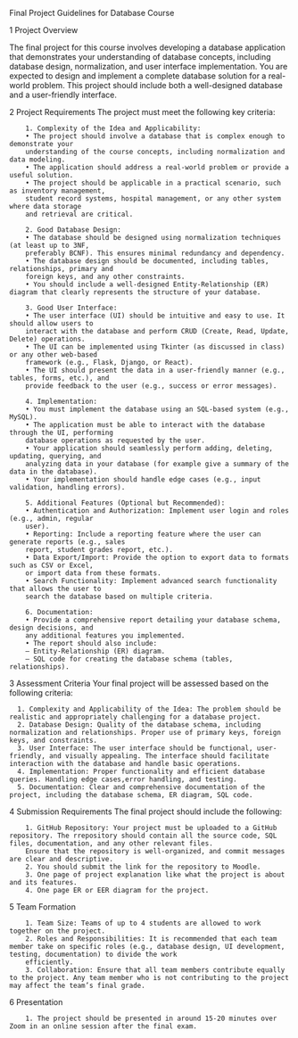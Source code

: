 Final Project Guidelines for Database Course

1 Project Overview

The final project for this course involves developing a database application that demonstrates your understanding of database concepts, including database design, normalization, and user interface
implementation. You are expected to design and implement a complete database solution for a real-world problem. This project should include both a well-designed database and a user-friendly
interface.

2 Project Requirements
The project must meet the following key criteria:

        1. Complexity of the Idea and Applicability:
        • The project should involve a database that is complex enough to demonstrate your
        understanding of the course concepts, including normalization and data modeling.
        • The application should address a real-world problem or provide a useful solution.
        • The project should be applicable in a practical scenario, such as inventory management,
        student record systems, hospital management, or any other system where data storage
        and retrieval are critical.
        
        2. Good Database Design:
        • The database should be designed using normalization techniques (at least up to 3NF,
        preferably BCNF). This ensures minimal redundancy and dependency.
        • The database design should be documented, including tables, relationships, primary and
        foreign keys, and any other constraints.
        • You should include a well-designed Entity-Relationship (ER) diagram that clearly represents the structure of your database.
        
        3. Good User Interface:
        • The user interface (UI) should be intuitive and easy to use. It should allow users to
        interact with the database and perform CRUD (Create, Read, Update, Delete) operations.
        • The UI can be implemented using Tkinter (as discussed in class) or any other web-based
        framework (e.g., Flask, Django, or React).
        • The UI should present the data in a user-friendly manner (e.g., tables, forms, etc.), and
        provide feedback to the user (e.g., success or error messages).
      
        4. Implementation:
        • You must implement the database using an SQL-based system (e.g., MySQL).
        • The application must be able to interact with the database through the UI, performing
        database operations as requested by the user.
        • Your application should seamlessly perform adding, deleting, updating, querying, and
        analyzing data in your database (for example give a summary of the data in the database).
        • Your implementation should handle edge cases (e.g., input validation, handling errors).
        
        5. Additional Features (Optional but Recommended):
        • Authentication and Authorization: Implement user login and roles (e.g., admin, regular
        user).
        • Reporting: Include a reporting feature where the user can generate reports (e.g., sales
        report, student grades report, etc.).
        • Data Export/Import: Provide the option to export data to formats such as CSV or Excel,
        or import data from these formats.
        • Search Functionality: Implement advanced search functionality that allows the user to
        search the database based on multiple criteria.
        
        6. Documentation:
        • Provide a comprehensive report detailing your database schema, design decisions, and
        any additional features you implemented.
        • The report should also include:
        – Entity-Relationship (ER) diagram.
        – SQL code for creating the database schema (tables, relationships).
        
3 Assessment Criteria
Your final project will be assessed based on the following criteria:

      1. Complexity and Applicability of the Idea: The problem should be realistic and appropriately challenging for a database project.
      2. Database Design: Quality of the database schema, including normalization and relationships. Proper use of primary keys, foreign keys, and constraints.
      3. User Interface: The user interface should be functional, user-friendly, and visually appealing. The interface should facilitate interaction with the database and handle basic operations.
      4. Implementation: Proper functionality and efficient database queries. Handling edge cases,error handling, and testing.
      5. Documentation: Clear and comprehensive documentation of the project, including the database schema, ER diagram, SQL code.

4 Submission Requirements
The final project should include the following:

        1. GitHub Repository: Your project must be uploaded to a GitHub repository. The rrepository should contain all the source code, SQL files, documentation, and any other relevant files.
        Ensure that the repository is well-organized, and commit messages are clear and descriptive.
        2. You should submit the link for the repository to Moodle.
        3. One page of project explanation like what the project is about and its features.
        4. One page ER or EER diagram for the project.

5 Team Formation

        1. Team Size: Teams of up to 4 students are allowed to work together on the project.        
        2. Roles and Responsibilities: It is recommended that each team member take on specific roles (e.g., database design, UI development, testing, documentation) to divide the work
        efficiently.
        3. Collaboration: Ensure that all team members contribute equally to the project. Any team member who is not contributing to the project may affect the team’s final grade.

6 Presentation

        1. The project should be presented in around 15-20 minutes over Zoom in an online session after the final exam.
